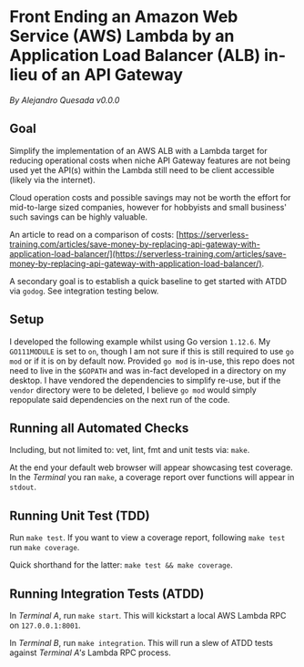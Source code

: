 # Front Ending an Amazon Web Service (AWS) Lambda by an Application Load Balancer (ALB) in-lieu of an API Gateway
*By Alejandro Quesada v0.0.0*

## Goal

Simplify the implementation of an AWS ALB with a Lambda target for reducing operational costs when niche API Gateway features are not being used yet the API(s) within the Lambda still need to be client accessible (likely via the internet).

Cloud operation costs and possible savings may not be worth the effort for mid-to-large sized companies, however for hobbyists and small business' such savings can be highly valuable.

An article to read on a comparison of costs: [https://serverless-training.com/articles/save-money-by-replacing-api-gateway-with-application-load-balancer/](https://serverless-training.com/articles/save-money-by-replacing-api-gateway-with-application-load-balancer/).

A secondary goal is to establish a quick baseline to get started with ATDD via `godog`. See integration testing below.

## Setup

I developed the following example whilst using Go version `1.12.6`. My `GO111MODULE` is set to `on`, though I am not sure if this is still required to use `go mod` or if it is on by default now. Provided `go mod` is in-use, this repo does not need to live in the `$GOPATH` and was in-fact developed in a directory on my desktop. I have vendored the dependencies to simplify re-use, but if the `vendor` directory were to be deleted, I believe `go mod` would simply repopulate said dependencies on the next run of the code.

## Running all Automated Checks

Including, but not limited to: vet, lint, fmt and unit tests via: `make`.

At the end your default web browser will appear showcasing test coverage. In the *Terminal* you ran `make`, a coverage report over functions will appear in `stdout`. 

## Running Unit Test (TDD)

Run `make test`. If you want to view a coverage report, following `make test` run `make coverage`.

Quick shorthand for the latter: `make test && make coverage`.

## Running Integration Tests (ATDD)

In *Terminal A*, run `make start`. This will kickstart a local AWS Lambda RPC on `127.0.0.1:8001`.

In *Terminal B*, run `make integration`. This will run a slew of ATDD tests against *Terminal A's* Lambda RPC process.
